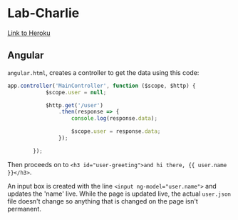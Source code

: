 # Lab-Charlie
[Link to Heroku]()

## Angular

`angular.html`, creates a controller to get the data using this code:
```javascript
app.controller('MainController', function ($scope, $http) {
            $scope.user = null;

            $http.get('/user')
                .then(response => {
                    console.log(response.data);

                    $scope.user = response.data;
                });

        });
```

Then proceeds on to ```<h3 id="user-greeting">and hi there, {{ user.name }}</h3>```.

An input box is created with the line ```<input ng-model="user.name">``` and updates the 'name' live. While the page is updated live, the actual `user.json` file doesn't change so anything that is changed on the page isn't permanent.
